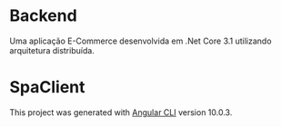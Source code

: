 # Backend
Uma aplicação E-Commerce desenvolvida em .Net Core 3.1 utilizando arquitetura distribuída.

# SpaClient
This project was generated with [Angular CLI](https://github.com/angular/angular-cli) version 10.0.3.
